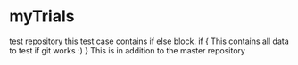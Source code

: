 # myTrials
test repository
this test case contains if else block.
if {
  This contains all data to test if git works :)
}
This is in addition to the master repository
